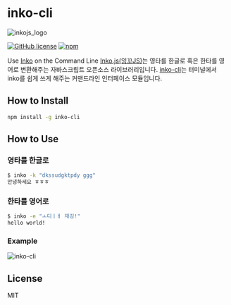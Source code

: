 # inko-cli
![inkojs_logo](https://github.com/JonJee/inko/blob/master/images/inkojs_logo.png?raw=true)

[![GitHub license](https://img.shields.io/github/license/jonjee/inko-cli.svg)](https://github.com/jonjee/inko-cli/blob/master/LICENSE)
[![npm](https://img.shields.io/npm/v/inko-cli.svg)](https://npmjs.com/package/inko-cli)

Use [Inko](https://github.com/JonJee/inko) on the Command Line
[Inko.js(잉꼬JS)](https://github.com/JonJee/inko)는 영타를 한글로 혹은 한타를 영어로 변환해주는 자바스크립트 오픈소스 라이브러리입니다. [inko-cli](https://github.com/JonJee/inko-cli)는 터미널에서 inko를 쉽게 쓰게 해주는 커맨드라인 인터페이스 모듈입니다.

## How to Install
```bash
npm install -g inko-cli
```

## How to Use

### 영타를 한글로
```bash
$ inko -k "dkssudgktpdy ggg"
안녕하세요 ㅎㅎㅎ
```

### 한타를 영어로
```bash
$ inko -e "ㅗ디ㅣㅐ 재깅!"
hello world!
```

### Example
![inko-cli](https://raw.githubusercontent.com/JonJee/inko-cli/master/images/inko_cli_example.png)

## License
MIT